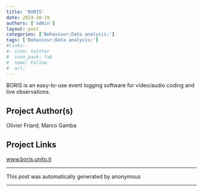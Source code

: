 ```yaml
---
title: 'BORIS'
date: 2024-10-10
authors: ['admin']
layout: post
categories: ['Behaviour;Data analysis;']
tags: ['Behaviour;Data analysis;']
#links:
#- icon: twitter
#  icon_pack: fab
#  name: Follow
#  url: 
---
```

BORIS is an easy-to-use event logging software for video/audio coding and live observations.
## Project Author(s)
Olivier Friard; Marco Gamba
## Project Links
www.boris.unito.it
***
This post was automatically generated by
anonymous
***
